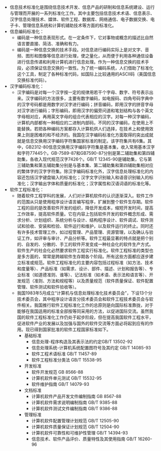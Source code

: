 - 信息技术标准化是围绕信息技术开发、信息产品的研制和信息系统建设、运行与管理而开展的一系列标准化工作。其中主要包括信息技术术语、信息表示、汉字信息处理技术、媒体、软件工程、数据库、网络通信、电子数据交换、电子卡、管理信息系统和计算机辅助技术等方面的标准化。
- 信息编码标准化：
	- 编码是一种信息表现形式。在一定条件下，它对事物或概念的描述比自然语言要直接、简洁、准确和有力。
	- 编码是一种信息交换的技术手段。对信息进行编码实际上是对文字、音频、图形和图像等信息进行处理，使之量化，从而便于利用各种通信设备进行信息传递和利用计算机进行信息处理。作为一种信息交换的技术手段，必须保证信息交换的一致性。为了统一编码系统，人们借助了标准化这个工具，制定了各种标准代码，如国际上比较通用的ASCII码（美国信息交换标准代码）。
- 汉字编码标准化：
	- 汉字编码是对每一个汉字按一定的规律用若干个字母、数字、符号表示出来。汉字编码的方法很多，主要有数字编码，如电报码、四角号码字典中的汉字号码都是用数字对汉字进行编码；拼音编码，即用汉字的拼音字母对汉字进行编码；字形编码，即用汉字的偏旁问道和笔划结构与各个英文字母相对应，再用英文字母的组合代表相应的汉字。对每一种汉字编码，计算机内部都有一种相应的二进制内部码，不同的汉字编码，在使用上不能替换。若把各种编码方案都存入计算机供人们选择，在技术上和使用效果上则是困难的和不经济的。我国在汉字编码标准化方面取得的突出成就就是信息交换用汉字编码字符集国家标准的制定。该字符集共有6集。其中，GB2312-80信息交换用汉字编码字符集是基本集，收入常用基本汉字和字符77445个。GB-7589-87和GB7590-87分别是第二辅助集和第四辅助集，各收入现代规范汉字7426个。GB/T 12345-90是辅助集，它与第三辅助集和第五辅助集分别是与基本集、第二辅助集和第四辅助集相对应的繁体字的汉字字符集。除汉字编码标准化外，汉字信息处理标准化的内容还包括汉字键盘输入的标准化；汉字文字识别输入和语音识别输入的标准化；汉字输出字体和质量的标准化；汉字属性和汉语词语的标准化等。
- 软件工程标准化：
	- 随着软件工程学科的发展，人们对计算机软件的认识逐渐深入。软件工作的范围从只是使用程序设计语言编写程序，扩展到整个软件生存期。软件工程的目的是改善软件开发的组织，降低开发成本，缩短开发时间，提高工作效率，提高软件质量。它在内容上包括软件开发的软件概念形成、需求分析、计划组织、系统分析与设计、结构程序设计、软件调试、软件测试和验收、安装和检验、软件运行和维护，以及软件运行的终止。同时还有许多技术管理工作，如过程管理、产品管理、资源管理，以及确认与验证工作，如评审与审计、产品分析等。软件工程最显著的特点就是把个别的、自发的、分散的、手工的软件开发变成一种社会化的软件生产方式。软件生产的社会化必然要求软件工程实行标准化。软件工程标准的类型也是多方面的，常常是跨越软件生存期各个阶段。所有这些方面都应逐步建立标准或规范。软件工程标准化的主要内容包括过程标准（如方法、技术和度量等）、产品标准（如需求、设计、部件、描述、计划和报告等）、专业标准（如道德准则、谁等）、记法标准（如术语、表示法和语言等）、开发规范（准则、方法和规程等）以及质量规范（软件质量保证、软件配置管理、软件测试和软件验收等）。
	- 我国1983年5月成立“计算机与信息处理标准化技术委员会”，下设13个分技术委员会，其中程序设计语言分技术委员会和软件工程技术委员会与软件相关。我国推行软件工程标准化工作的总原则是向国际标准靠拢，对于能够在我国适用的标准全部按等同采用的方法，以促进国际交流。虽然我国的软件工程标准化工作仍处于起步阶段，但在提高我国软件工程水平，促进软件产业的发展以及加强与国外的软件交流等方面必将起到应有的作用。现已得到国家批准的软件工程国家标准如下。
		- 基础标准
			- 信息处理-程序构造及其表示法的约定GB/T 13502-92
			- 信息处理系统-计算机系统配置图符号及其约定 GB/T 14085-93
			- 软件工程术语标准 GB/T 11457-89
			- 软件工程标准分类法 GB/T 15538-95
		- 开发标准
			- 软件开发规范 GB 8566-88
			- 计算机软件单元测试 GB/T 15532-95
			- 软件维护指南 GB/T 14079-93
		- 文档标准
			- 计算机软件产品开发文件编制指南 GB 8567-88
			- 计算机软件需求说明编制指南 GB/T 9385-88
			- 计算机软件测试文件编制指南 GB/T 9386-88
		- 管理标准
			- 计算机软件配置管理计划规范 GB/T 12505-90
			- 计算机软件质量保证计划规范 GB/T 12504-90
			- 计算机软件可靠性和可维护性管理 GB/T 14394-93
			- 信息技术、软件产品评价、质量特性及其使用指南 GB/T 16260-96